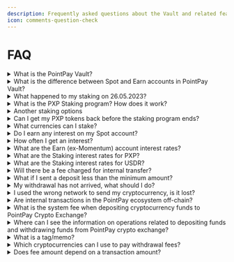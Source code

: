 ```yaml
---
description: Frequently asked questions about the Vault and related features
icon: comments-question-check
---
```


# FAQ

<details>

<summary>What is the PointPay Vault?</summary>

The PointPay Vault offers users the opportunity to receive daily interest on cryptocurrency deposits. Use Earn accounts and Staking to get profit.

</details>

<details>

<summary>What is the difference between Spot and Earn accounts in PointPay Vault?</summary>

Spot account is convenient to use on a daily basis. Members may receive and send funds in cryptocurrency an unlimited number of times. Earn account is perfect for storing funds and pays daily interest. However, if funds are withdrawn from the Earn account more than three times in the current month, this cryptocurrency's interest rate will be removed until the next 30 days period begins.

</details>

<details>

<summary>What happened to my staking on 26.05.2023?</summary>

The PointPay platform has made a planned transition to new software to improve the quality of our service.

This is a necessary measure to connect new products and opportunities to the functionality of the platform.

Please note that all active PXP staking automatically ends now the amount of bonus PXP received depends on the number of days your PXP were staked before the transition day.

You will be able to make a new PXP staking once your funds will be credited to your Capital Account.

The staking interest, which was terminated, will be credited within 14 days. In case of any additional questions, please don\`t hesitate to contact our Customer Support Team.

</details>

<details>

<summary>What is the PXP Staking program? How does it work?</summary>

PointPay introduced Staking Program that allows PXP holders to earn more rewards – [https://exchange.pointpay.io/staking](https://exchange.pointpay.io/staking)&#x20;

You may choose one of the next packages available (rates depend on the number of tokens, the available staking period is 12 months):

* 1-100,000 PXP — 2.5% APR
* 100,001-500,000 PXP — 3.5% APR
* 500,001-1,000,000 PXP — 4.5% APR
* 1,000,001 + PXP — 4.5% APR

The indicated rates are annual.

Please note that the interest rate will be determined by the specific number of PXP staked. Your staked tokens will be locked for the period that you have selected.

</details>

<details>

<summary>Another staking options</summary>

At the moment, users also have access to the USDR staking program. 1 package is provided with the following conditions:

* 10 USDR — 1 month — 3% APR&#x20;

Please note that your staked USDR will be locked until staking period ends.

</details>

<details>

<summary>Can I get my PXP tokens back before the staking program ends?</summary>

Staking is a fixed product and therefore cannot be cancelled, returned or partially refunded.

If you have any additional questions, please feel free to contact our Customer support team: [support@pointpay.io](mailto:support@pointpay.io) / online-chat

</details>

<details>

<summary>What currencies can I stake?</summary>

> _**Updated at 2025-09-15**_

You can stake next currencies:

* Pointpay PXP — up to 5% APR
* USDR — up to 3% APR

</details>

<details>

<summary>Do I earn any interest on my Spot account?</summary>

No. In order to earn interest, funds must be transferred to an Earn account.

</details>

<details>

<summary>How often I get an interest?</summary>

Scheme for accruing interest on the Earn account:

* payment period — 30 days;
* the beginning of the period — 00:00 (UTC) of the day on which the funds were transferred to the Earn account;
* payment of accrued interest is carried out after 30 days, at 00:00 (UTC);
* the next period will start immediately after the end of the previous one;
* when making a transfer to the Earn account, then from the next day the calculation will take place already for the increased amount. You can top-up the balance an unlimited number of times without stopping accruals;
* if more than 3 or more outgoing transactions are carried out during the payment period, then the accrual of interest will be suspended till the end of the current period and resumed with the beginning of the next one. Transactions counter works for each currency separately.

In your account, you can see the end date of the period, in the section [https://exchange.pointpay.io/vault/momentum-account](https://exchange.pointpay.io/vault/momentum-account)

</details>

<details>

<summary>What are the Earn (ex-Momentum) account interest rates?</summary>

| **Crypto**        | **Earn Account** |
| ----------------- | ---------------- |
| PointPay (PXP)    | 1.0%             |
| Tether USD (USDT) | 1.0%             |
| Ethereum (ETH)    | 0.1%             |

</details>

<details>

<summary>What are the Staking interest rates for PXP?</summary>

{% hint style="info" %}
Staking period for PXP is 1 year
{% endhint %}

| **Number of PXP tokens** | **APR** |
| ------------------------ | ------- |
| 1 – 100,000              | 2.5%    |
| 100,001 – 500,000        | 3.5%    |
| 500,001 – 1,000,000      | 4.5%    |
| 1,000,001 +              | 5.0%    |

</details>

<details>

<summary>What are the Staking interest rates for USDR?</summary>

{% hint style="info" %}
Staking period for USDR is 1 month
{% endhint %}

|                          |         |
| ------------------------ | ------- |
| **Number of PXP tokens** | **APR** |
| 10 +                     | 3%      |

</details>

<details>

<summary>Will there be a fee charged for internal transfer?</summary>

Internal transfer is the transfer of assets within the system.

If the destination address in your withdrawal request belongs to another PointPay user, this will be detected automatically and the transfer will proceed instantly and without fee.

{% hint style="info" %}
**Important**: the limits on the minimum deposit amount are the same as on external deposits. See the relevant section of the FAQ.
{% endhint %}

</details>

<details>

<summary>What if I sent a deposit less than the minimum amount?</summary>

Such a deposit will not be credited to the balance.

</details>

<details>

<summary>My withdrawal has not arrived, what should I do?</summary>

First of all, check the status of your withdrawal request in the transaction history. If the request has been processed, but the funds have not yet arrived at the destination address, the transaction may not have received the required number of confirmations.\
In some cases, the system may take up to 48 hours to process withdrawal requests.\
If you have a delay in withdrawing funds, please contact customer support - via chat or email: support@pointpay.io

</details>

<details>

<summary>I used the wrong network to send my cryptocurrency, is it lost?</summary>

In most cases we cannot guarantee the funds to be recovered, please contact our support team for more information.

</details>

<details>

<summary>Are internal transactions in the PointPay ecosystem off-chain?</summary>

All transactions inside the PointPay ecosystem are off-chain. Also there are no fees charging for internal transfers.

Blockchain operations are available when you deposit funds to PointPay or withdraw funds to external wallets or exchanges.

</details>

<details>

<summary>What is the system fee when depositing cryptocurrency funds to PointPay Crypto Exchange?</summary>

There is no system fee when depositing cryptocurrency funds to PointPay Crypto Exchange.

</details>

<details>

<summary>Where can I see the information on operations related to depositing funds and withdrawing funds from PointPay crypto exchange?</summary>

All information on operations related to depositing and withdrawing funds at PointPay Crypto Exchange can be found in the «Spot account» section, then the « History» section.

</details>

<details>

<summary>What is a tag/memo?</summary>

The tag/memo (depending on specific blockchain) is an additional field that is required for some cryptocurrencies for successful transfer. Be careful, if you don't specify a tag/memo for the network where it's required, you could lose your money.

</details>

<details>

<summary>Which cryptocurrencies can I use to pay withdrawal fees?</summary>

You pay a fee in transaction cryptocurrency.

</details>

<details>

<summary>Does fee amount depend on a transaction amount?</summary>

No, the fee is fixed.

But fees may be reduced by acquiring any user level by holding PXP in your wallet. Read more here: [https://exchange.pointpay.io/user/level](https://exchange.pointpay.io/user/level)

</details>
